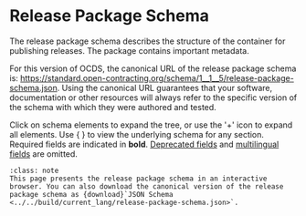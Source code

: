 # Release Package Schema

The release package schema describes the structure of the container for publishing releases. The package contains important metadata.

For this version of OCDS, the canonical URL of the release package schema is: <https://standard.open-contracting.org/schema/1__1__5/release-package-schema.json>. Using the canonical URL guarantees that your software, documentation or other resources will always refer to the specific version of the schema with which they were authored and tested.

Click on schema elements to expand the tree, or use the '+' icon to expand all elements. Use { } to view the underlying schema for any section. Required fields are indicated in **bold**. [Deprecated fields](../governance/deprecation) and [multilingual fields](../reference/#language) are omitted.

```{admonition} Browsing the schema
:class: note
This page presents the release package schema in an interactive browser. You can also download the canonical version of the release package schema as {download}`JSON Schema <../../build/current_lang/release-package-schema.json>`.
```

<script src="../../_static/docson/public/js/widget.js" data-schema="../../../release-package-schema.json"></script>
